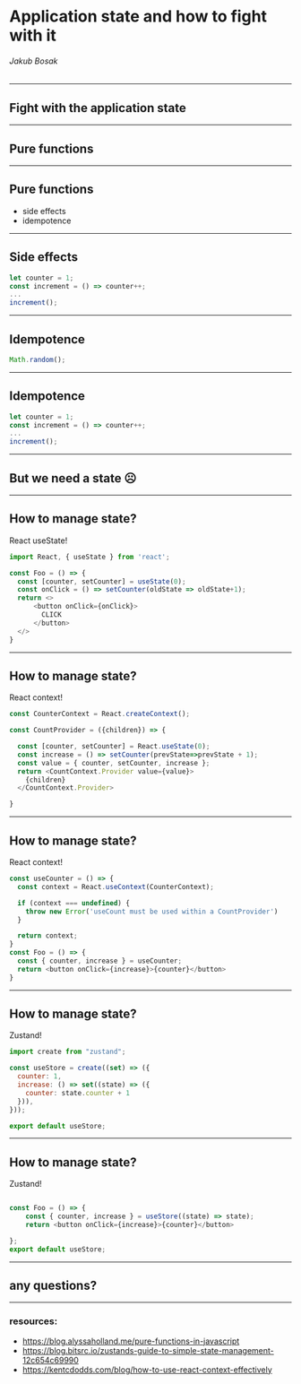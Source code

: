 # Application state and how to fight with it



###### Jakub Bosak

---

## Fight with the application state

---

## Pure functions

---

## Pure functions

* side effects
* idempotence

----

## Side effects
```js
let counter = 1;
const increment = () => counter++;
...
increment();

```

----

## Idempotence
```js
Math.random();
```

----

## Idempotence
```js
let counter = 1;
const increment = () => counter++;
...
increment();

```

---


## But we need a state ☹️

---

## How to manage state?
React useState!

```js
import React, { useState } from 'react';

const Foo = () => {
  const [counter, setCounter] = useState(0);
  const onClick = () => setCounter(oldState => oldState+1);
  return <>
      <button onClick={onClick}>
        CLICK
      </button>
  </>
}
```

---


## How to manage state?
React context!

```js
const CounterContext = React.createContext();

const CountProvider = ({children}) => {

  const [counter, setCounter] = React.useState(0);
  const increase = () => setCounter(prevState=>prevState + 1);
  const value = { counter, setCounter, increase };
  return <CountContext.Provider value={value}>
    {children}
  </CountContext.Provider>

}
```

---

## How to manage state?
React context!

```js
const useCounter = () => {
  const context = React.useContext(CounterContext);

  if (context === undefined) {
    throw new Error('useCount must be used within a CountProvider')
  }

  return context;
}
const Foo = () => {
  const { counter, increase } = useCounter;
  return <button onClick={increase}>{counter}</button>
}
```
---

## How to manage state?
Zustand!

```js
import create from "zustand";

const useStore = create((set) => ({
  counter: 1,
  increase: () => set((state) => ({
    counter: state.counter + 1
  })),
}));

export default useStore;
```

---
## How to manage state?
Zustand!

```js

const Foo = () => {
    const { counter, increase } = useStore((state) => state);
    return <button onClick={increase}>{counter}</button>

};
export default useStore;
```

---


## any questions?

---
### resources:
* https://blog.alyssaholland.me/pure-functions-in-javascript
* https://blog.bitsrc.io/zustands-guide-to-simple-state-management-12c654c69990
* https://kentcdodds.com/blog/how-to-use-react-context-effectively